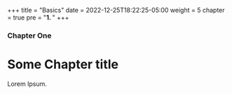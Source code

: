 +++
title = "Basics"
date = 2022-12-25T18:22:25-05:00
weight = 5
chapter = true
pre = "<b>1. </b>"
+++

### Chapter One

# Some Chapter title

Lorem Ipsum.
